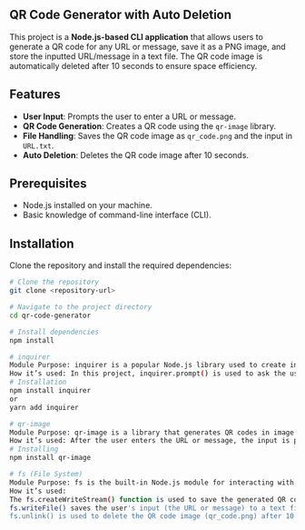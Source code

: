 ## QR Code Generator with Auto Deletion

This project is a **Node.js-based CLI application** that allows users to generate a QR code for any URL or message, save it as a PNG image, and store the inputted URL/message in a text file. The QR code image is automatically deleted after 10 seconds to ensure space efficiency.

## Features

- **User Input**: Prompts the user to enter a URL or message.
- **QR Code Generation**: Creates a QR code using the `qr-image` library.
- **File Handling**: Saves the QR code image as `qr_code.png` and the input in `URL.txt`.
- **Auto Deletion**: Deletes the QR code image after 10 seconds.

## Prerequisites

- Node.js installed on your machine.
- Basic knowledge of command-line interface (CLI).

## Installation

Clone the repository and install the required dependencies:

```bash
# Clone the repository
git clone <repository-url>

# Navigate to the project directory
cd qr-code-generator

# Install dependencies
npm install

# inquirer
Module Purpose: inquirer is a popular Node.js library used to create interactive command-line interfaces (CLI). It allows developers to prompt users for inputs in the terminal.
How it’s used: In this project, inquirer.prompt() is used to ask the user for a URL or a message that will be converted into a QR code.
# Installation
npm install inquirer
or
yarn add inquirer

# qr-image
Module Purpose: qr-image is a library that generates QR codes in image formats such as PNG or SVG.
How it’s used: After the user enters the URL or message, the input is passed to qr-image to generate a QR code in PNG format, which is saved to the file system.
# Installing
npm install qr-image

# fs (File System)
Module Purpose: fs is the built-in Node.js module for interacting with the file system, allowing reading and writing of files.
How it’s used:
The fs.createWriteStream() function is used to save the generated QR code image to a file.
fs.writeFile() saves the user's input (the URL or message) to a text file (URL.txt).
fs.unlink() is used to delete the QR code image (qr_code.png) after 10 seconds.
